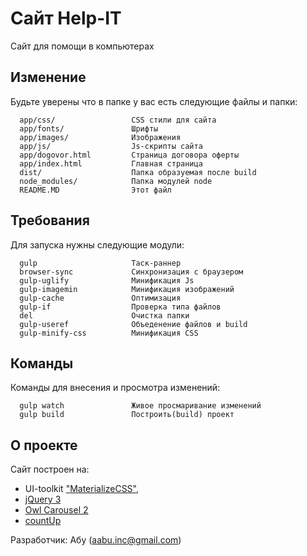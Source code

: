 Сайт Help-IT
=============================

Сайт для помощи в компьютерах

Изменение
------------

Будьте уверены что в папке у вас есть следующие файлы и папки:

      app/css/                 CSS стили для сайта
      app/fonts/               Шрифты
      app/images/              Изображения
      app/js/                  Js-скрипты сайта
      app/dogovor.html         Страница договора оферты
      app/index.html           Главная страница
      dist/                    Папка образуемая после build
      node_modules/            Папка модулей node
      README.MD                Этот файл

Требования
-----------

Для запуска нужны следующие модули:

      gulp                     Таск-раннер
      browser-sync             Синхронизация с браузером
      gulp-uglify              Минификация Js
      gulp-imagemin            Минификация изображений
      gulp-cache               Оптимизация
      gulp-if                  Проверка типа файлов
      del                      Очистка папки
      gulp-useref              Объеденение файлов и build
      gulp-minify-css          Минификация CSS


Команды
--------

Команды для внесения и просмотра изменений:

      gulp watch               Живое просмаривание изменений
      gulp build               Построить(build) проект


О проекте
-----------

Сайт построен на:

+ UI-toolkit ["MaterializeCSS"](http://materializecss.com/),
+ [jQuery 3](https://jquery.com/)
+ [Owl Carousel 2](https://owlcarousel2.github.io/OwlCarousel2/)
+ [countUp](https://inorganik.github.io/countUp.js/)


Разработчик: Абу (aabu.inc@gmail.com)
